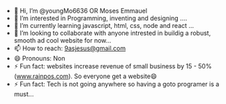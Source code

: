 - 👋 Hi, I’m @youngMo6636 OR Moses Emmauel
- 👀 I’m interested in Programming, inventing and designing ....
- 🌱 I’m currently learning javascript, html, css, node and react ...
- 💞️ I’m looking to collaborate with anyone intrested in buildig a robust, smooth ad cool website for now...
- 📫 How to reach: 9asjesus@gmail.com
- 😄 Pronouns: Non
- ⚡ Fun fact: websites increase revenue of small business by 15 - 50% (www.rainpos.com). So everyone get a website😄
-  ⚡ Fun fact: Tech is not going anywhere so having a goto programer is a must...
  

<!---
youngMo6636/youngMo6636 is a ✨ special ✨ repository because its `README.md` (this file) appears on your GitHub profile.
You can click the Preview link to take a look at your changes.
--->

